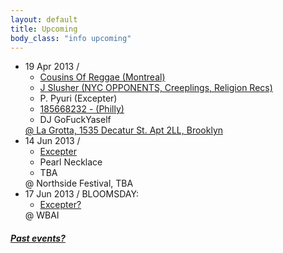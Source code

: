 ```yaml
---
layout: default
title: Upcoming 
body_class: "info upcoming"
---
```

<ul class="classed root">

  <li class="music">19 Apr 2013 /
    <ul>
      <li><a href="http://cousinsofreggae.bandcamp.com/">Cousins Of Reggae (Montreal)</a></li>
      <li><a href="http://opponentsnyc.com/">J Slusher (NYC OPPONENTS, Creeplings, Religion Recs)</a></li>
      <li class="more">P. Pyuri (Excepter)</li>
      <li><a href="https://www.facebook.com/oneeightfivesixsixeighttwothreetwo">185668232 - (Philly)</a></li>
      <li>DJ GoFuckYaself</li>
    </ul>
    <a href="https://www.facebook.com/events/130458533814410/">@ La Grotta, 1535 Decatur St. Apt 2LL, Brooklyn</a>
  </li>

  <li class="music&amp;lights">14 Jun 2013 /
    <ul>
      <li class="more"><a href="http://www.excepter.net/">Excepter</a></li>
      <li>Pearl Necklace</li>
      <li>TBA</li>
    </ul>
    @ Northside Festival, TBA
  </li>

  <li class="music&amp;lights">17 Jun 2013 /
  BLOOMSDAY:
    <ul>
      <li class="more"><a href="http://www.excepter.net/">Excepter?</a></li>
    </ul>
    @ WBAI
  </li>

</ul>

<h5><a href="chronology.html">Past events?</a></h5>
